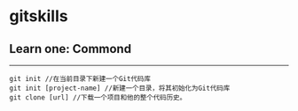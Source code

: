 # gitskills
## Learn one: Commond
----
```
git init //在当前目录下新建一个Git代码库
git init [project-name] //新建一个目录，将其初始化为Git代码库
git clone [url] //下载一个项目和他的整个代码历史。
```
